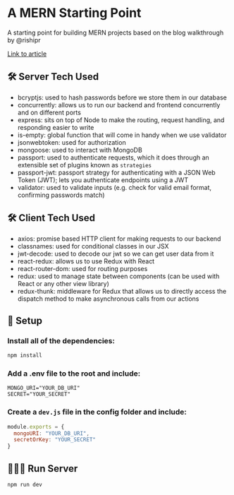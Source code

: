 # A MERN Starting Point

A starting point for building MERN projects based on the blog walkthrough by @rishipr

[Link to article](https://blog.bitsrc.io/build-a-login-auth-app-with-mern-stack-part-1-c405048e3669)

## 🛠 Server Tech Used
- bcryptjs: used to hash passwords before we store them in our database
- concurrently: allows us to run our backend and frontend concurrently and on different ports
- express: sits on top of Node to make the routing, request handling, and responding easier to write
- is-empty: global function that will come in handy when we use validator
- jsonwebtoken: used for authorization
- mongoose: used to interact with MongoDB
- passport: used to authenticate requests, which it does through an extensible set of plugins known as `strategies`
- passport-jwt: passport strategy for authenticating with a JSON Web Token (JWT); lets you authenticate endpoints using a JWT
- validator: used to validate inputs (e.g. check for valid email format, confirming passwords match)

## 🛠 Client Tech Used
- axios: promise based HTTP client for making requests to our backend
- classnames: used for conditional classes in our JSX
- jwt-decode: used to decode our jwt so we can get user data from it
- react-redux: allows us to use Redux with React
- react-router-dom: used for routing purposes
- redux: used to manage state between components (can be used with React or any other view library)
- redux-thunk: middleware for Redux that allows us to directly access the dispatch method to make asynchronous calls from our actions

## 🎢 Setup

### Install all of the dependencies:
```bash
npm install
```

### Add a .env file to the root and include:
```
MONGO_URI="YOUR_DB_URI"
SECRET="YOUR_SECRET"
```

### Create a `dev.js` file in the config folder and include:
```javascript
module.exports = {
  mongoURI: "YOUR_DB_URI",
  secretOrKey: "YOUR_SECRET"
}
```

## 🏃🏾‍♂️ Run Server
```bash
npm run dev
```